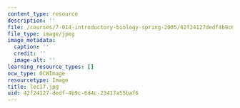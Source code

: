 ```yaml
---
content_type: resource
description: ''
file: /courses/7-014-introductory-biology-spring-2005/42f24127dedf4b9c6d4c23417a55baf6_lec17.jpg
file_type: image/jpeg
image_metadata:
  caption: ''
  credit: ''
  image-alt: ''
learning_resource_types: []
ocw_type: OCWImage
resourcetype: Image
title: lec17.jpg
uid: 42f24127-dedf-4b9c-6d4c-23417a55baf6
---
```


